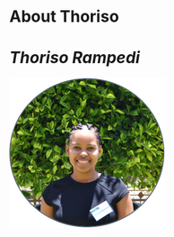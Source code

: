# About Thoriso

# *Thoriso Rampedi*

 ![image](https://github.com/Thoriso95/Thoriso/blob/master/Thori%20Grad.png)
 
 


